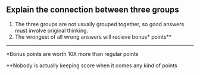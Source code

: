 ## Explain the connection between three groups

1) The three groups are not usually grouped together, so good answers must involve original thinking.
2) The wrongest of all wrong answers will recieve bonus* points**


------
*Bonus points are worth 10X more than regular points

**Nobody is actually keeping score when it comes any kind of points
